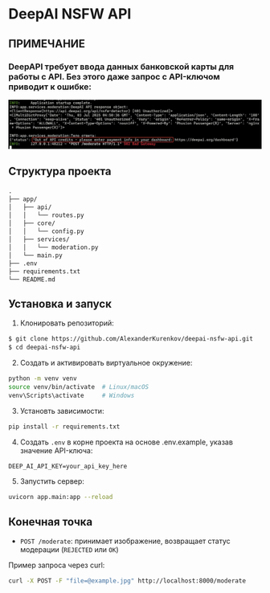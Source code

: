 # DeepAI NSFW API

## ПРИМЕЧАНИЕ

### **DeepAPI требует ввода данных банковской карты для работы с API. Без этого даже запрос с API-ключом приводит к ошибке:**

![Ошибка при запросе](images/2025-07-03.jpg)


## Структура проекта

```
.
├── app/
│   ├── api/
│   │   └── routes.py
│   ├── core/
│   │   └── config.py
│   ├── services/
│   │   └── moderation.py
│   └── main.py
├── .env
├── requirements.txt
└── README.md
```

## Установка и запуск

1. Клонировать репозиторий:

```bash
$ git clone https://github.com/AlexanderKurenkov/deepai-nsfw-api.git
$ cd deepai-nsfw-api
````

2. Создать и активировать виртуальное окружение:

```bash
python -m venv venv
source venv/bin/activate  # Linux/macOS
venv\Scripts\activate     # Windows
```

3. Установть зависимости:

```bash
pip install -r requirements.txt
```

4. Создать `.env` в корне проекта на основе .env.example, указав значение API-ключа:

```
DEEP_AI_API_KEY=your_api_key_here
```

5. Запустить сервер:

```bash
uvicorn app.main:app --reload
```

## Конечная точка

* `POST /moderate`: принимает изображение, возвращает статус модерации (`REJECTED` или `OK`)

Пример запроса через curl:

```bash
curl -X POST -F "file=@example.jpg" http://localhost:8000/moderate
```
